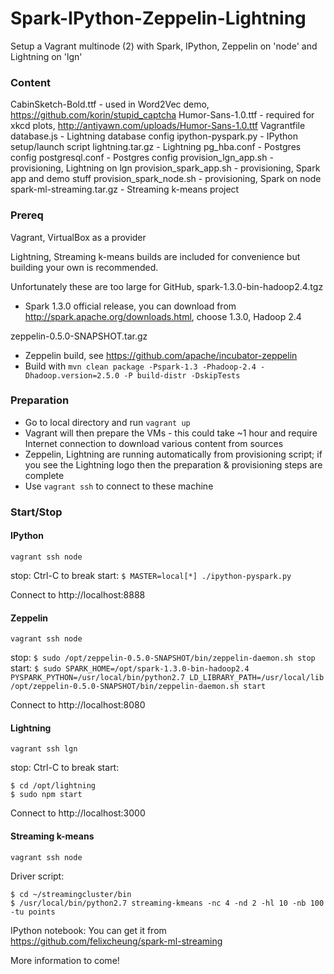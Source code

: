 # Spark-IPython-Zeppelin-Lightning

Setup a Vagrant multinode (2) with Spark, IPython, Zeppelin on 'node' and Lightning on 'lgn'

### Content

CabinSketch-Bold.ttf - used in Word2Vec demo, https://github.com/korin/stupid_captcha
Humor-Sans-1.0.ttf - required for xkcd plots, http://antiyawn.com/uploads/Humor-Sans-1.0.ttf
Vagrantfile
database.js - Lightning database config
ipython-pyspark.py - IPython setup/launch script
lightning.tar.gz - Lightning
pg_hba.conf - Postgres config
postgresql.conf - Postgres config
provision_lgn_app.sh - provisioning, Lightning on lgn
provision_spark_app.sh - provisioning, Spark app and demo stuff
provision_spark_node.sh - provisioning, Spark on node
spark-ml-streaming.tar.gz - Streaming k-means project

### Prereq

Vagrant, VirtualBox as a provider

Lightning, Streaming k-means builds are included for convenience but building your own is recommended.

Unfortunately these are too large for GitHub,
spark-1.3.0-bin-hadoop2.4.tgz
 - Spark 1.3.0 official release, you can download from http://spark.apache.org/downloads.html, choose 1.3.0, Hadoop 2.4

zeppelin-0.5.0-SNAPSHOT.tar.gz
 - Zeppelin build, see https://github.com/apache/incubator-zeppelin
 - Build with
`mvn clean package -Pspark-1.3 -Phadoop-2.4 -Dhadoop.version=2.5.0 -P build-distr -DskipTests`

### Preparation

  - Go to local directory and run `vagrant up`
  - Vagrant will then prepare the VMs - this could take ~1 hour and require Internet connection to download various content from sources
  - Zeppelin, Lightning are running automatically from provisioning script; if you see the Lightning logo then the preparation & provisioning steps are complete
  - Use `vagrant ssh` to connect to these machine

### Start/Stop

#### IPython

`vagrant ssh node`

stop: Ctrl-C to break
start:
`$ MASTER=local[*] ./ipython-pyspark.py`

Connect to http://localhost:8888

#### Zeppelin

`vagrant ssh node`

stop:
`$ sudo /opt/zeppelin-0.5.0-SNAPSHOT/bin/zeppelin-daemon.sh stop`
start:
`$ sudo SPARK_HOME=/opt/spark-1.3.0-bin-hadoop2.4 PYSPARK_PYTHON=/usr/local/bin/python2.7 LD_LIBRARY_PATH=/usr/local/lib /opt/zeppelin-0.5.0-SNAPSHOT/bin/zeppelin-daemon.sh start`

Connect to http://localhost:8080

#### Lightning

`vagrant ssh lgn`

stop: Ctrl-C to break
start:
```
$ cd /opt/lightning
$ sudo npm start
```

Connect to http://localhost:3000

#### Streaming k-means

`vagrant ssh node`

Driver script:
```
$ cd ~/streamingcluster/bin
$ /usr/local/bin/python2.7 streaming-kmeans -nc 4 -nd 2 -hl 10 -nb 100 -tu points
```

IPython notebook:
You can get it from https://github.com/felixcheung/spark-ml-streaming

More information to come!
